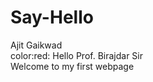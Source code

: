 # Say-Hello
Ajit Gaikwad 
<br>
color:red:
Hello Prof. Birajdar Sir
</br>
Welcome to my first webpage
